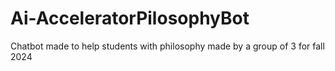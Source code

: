 # Ai-AcceleratorPilosophyBot
Chatbot made to help students with philosophy made by a group of 3 for fall 2024 
